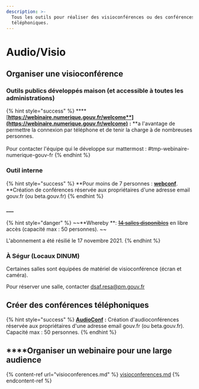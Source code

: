 ```yaml
---
description: >-
  Tous les outils pour réaliser des visioconférences ou des conférences
  téléphoniques.
---
```


# Audio/Visio

## **Organiser une visioconférence**

### Outils publics développés maison (et accessible à toutes les administrations)

{% hint style="success" %}
****[**https://webinaire.numerique.gouv.fr/welcome**](https://webinaire.numerique.gouv.fr/welcome)** **:** **a l'avantage de permettre la connexion par téléphone et de tenir la charge à de nombreuses personnes. \
\
Pour contacter l'équipe qui le développe sur mattermost : #tmp-webinaire-numerique-gouv-fr
{% endhint %}

### Outil interne&#x20;

{% hint style="success" %}
**Pour moins de 7 personnes : **[**webconf**](https://webconf.numerique.gouv.fr)**. **Création de conférences réservée aux propriétaires d'une adresse email gouv.fr (ou beta.gouv.fr)
{% endhint %}

#### \_\_\_

{% hint style="danger" %}
~~**Whereby  **: ~~[~~14 salles disponibles~~](https://pad.incubateur.net/BEG9CK3XRqWwf9WAtDb60g?view#)~~ en libre accès (capacité max : 50 personnes). ~~

L'abonnement a été résilié le 17 novembre 2021.
{% endhint %}

### **À Ségur (Locaux DINUM)**

Certaines salles sont équipées de matériel de visioconférence (écran et caméra).&#x20;

Pour réserver une salle, contacter [dsaf.resa@pm.gouv.fr](mailto:dsaf.resa@pm.gouv.fr)

## Créer des conférences téléphoniques

{% hint style="success" %}
[**AudioConf**](https://audioconf.numerique.gouv.fr) **:** Création d'audioconférences réservée aux propriétaires d'une adresse email gouv.fr (ou beta.gouv.fr). Capacité max : 50 personnes.
{% endhint %}

## **​**Organiser un webinaire pour une large audience

{% content-ref url="visioconferences.md" %}
[visioconferences.md](visioconferences.md)
{% endcontent-ref %}
